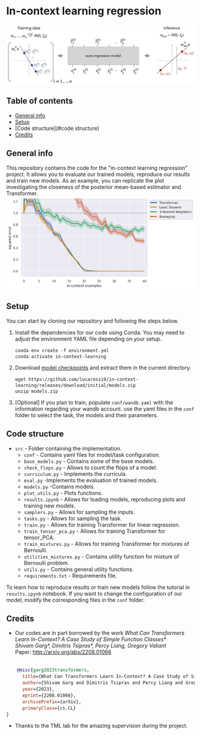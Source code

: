 # In-context learning regression
![](setting.jpg)

## Table of contents
* [General info](#general-info)
* [Setup](#setup)
* [Code structure](#code structure)
* [Credits](#credits)

## General info
This repository contains the code for the "in-context learning regression" project. It allows you to evaluate our trained models, reproduce our results and train new models. As an example, you can replicate the plot investigating the closeness of the posterior mean-based estimator and Transformer.
![](OLS-random-mean.png)
	
## Setup

You can start by cloning our repository and following the steps below.

1. Install the dependencies for our code using Conda. You may need to adjust the environment YAML file depending on your setup.

    ```
    conda env create -f environment.yml
    conda activate in-context-learning
    ```

2. Download [model checkpoints](https://github.com/dtsip/in-context-learning/releases/download/initial/models.zip) and extract them in the current directory.

    ```
    wget https://github.com/lucarossi9/in-context-learning/releases/download/initial/models.zip
    unzip models.zip
    ```

3. [Optional] If you plan to train, populate `conf/wandb.yaml` with the information regarding your wandb account. use the yaml files in the `conf` folder to select the task, the models and their parameters.

## Code structure
* `src` - Folder containing the implementation.
  * `conf` - Contains yaml files for model/task configuration.
  * `base_models.py` - Contains some of the base models.
  * `check_flops.py` - Allows to count the flops of a model.
  * `curriculum.py` - Implements the curricula.
  * `eval.py` -Implements the evaluation of trained models.
  * `models.py` -Contains models.
  * `plot_utils.py` - Plots functions.
  * `results.ipynb` - Allows for loading models, reproducing plots and training new models.
  * `samplers.py` - Allows for sampling the inputs.
  * `tasks.py` - Allows for sampling the task.
  * `train.py` - Allows for training Transformer for linear regression.
  * `train_tensor_pca.py` - Allows for training Transformer for tensor_PCA.
  * `train_mixtures.py` - Allows for training Transformer for mixtures of Bernoulli.
  * `utilities_mixtures.py` - Contains utility function for mixture of Bernoulli problem.
  * `utils.py` - Contains general utility functions.
  * `requirements.txt` - Requirements file.

To learn how to reproduce results or train new models follow the tutorial in `results.ipynb` notebook. If you want to change the configuration of our model, modify the corresponding files in the `conf` folder.

## Credits

* Our codes are in part borrowed by the work
*What Can Transformers Learn In-Context? A Case Study of Simple Function Classes** <br>
*Shivam Garg\*, Dimitris Tsipras\*, Percy Liang, Gregory Valiant* <br>
Paper: http://arxiv.org/abs/2208.01066 <br><br>
```bibtex
    @misc{garg2023transformers,
      title={What Can Transformers Learn In-Context? A Case Study of Simple Function Classes}, 
      author={Shivam Garg and Dimitris Tsipras and Percy Liang and Gregory Valiant},
      year={2023},
      eprint={2208.01066},
      archivePrefix={arXiv},
      primaryClass={cs.CL}
}
```

* Thanks to the TML lab for the amazing supervision during the project.

